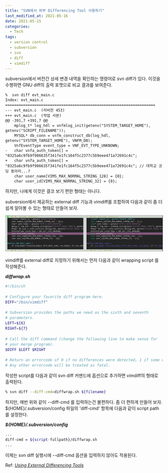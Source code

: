```yaml
---
title: "SVN에서 외부 Differencing Tool 사용하기"
last_modified_at: 2021-05-16
date: 2021-05-15
categories:
  - Tech
tags:
  - version control
  - subversion
  - svn
  - diff
  - vimdiff
---
```


subversion에서 버전간 상세 변경 내역을 확인하는 명령어로 <span class="grey-box">svn diff</span>가 있다.
이것을 수행하면 GNU diff의 출력 포맷으로 비교 결과를 보여준다.

```
%  svn diff evt_main.c 
Index: evt_main.c
===================================================================
--- evt_main.c	(리비전 453)
+++ evt_main.c	(작업 사본)
@@ -391,7 +391,7 @@
 	mplog_t* log_hdl = vnfmlog_init(getenv("SYSTEM_TARGET_HOME"), getenv("SCRIPT_FILENAME"));
 	MYSQL* db_conn = vnfm_construct_db(log_hdl, getenv("SYSTEM_TARGET_HOME"), VNFM_DB);
 	VnfEventType event_type = VNF_EVT_TYPE_UNKNOWN;
-	char vnfa_auth_token[] = "0325a6c9fb9f986635f341fe1fc164f5c2377c5b9eee471a72691c4c";
+	char vnfa_auth_token[] = "0325a6c9fb9f986635f341fe1fc164f5c2377c5b9eee471a72691c4c"; // 대학교 코딩 동아리...?
 	char user_name[VIMS_MAX_NORMAL_STRING_128] = {0};
 	char user_id[VIMS_MAX_NORMAL_STRING_32] = {0};
```

하지만, 나에게 이것은 결코 보기 편한 형태는 아니다.

subversion에서 제공하는 external diff 기능과 vimdiff를 조합하여 다음과 같이 좀 더 쉽게 알아볼 수 있는 형태로 만들어 보자.

[![img](/assets/images/posts/svn-vimdiff-output.jpg)](/assets/images/posts/svn-vimdiff-output.jpg)

vimdiff를 external diff로 지정하기 위해서는 먼저 다음과 같이 wrapping script 를 작성해준다.

***diffwrap.sh***

```sh
#!/bin/sh

# Configure your favorite diff program here.
DIFF="/bin/vimdiff"

# Subversion provides the paths we need as the sixth and seventh 
# parameters.
LEFT=${6}
RIGHT=${7}

# Call the diff command (change the following line to make sense for
# your merge program).
$DIFF $LEFT $RIGHT

# Return an errorcode of 0 if no differences were detected, 1 if some were.
# Any other errorcode will be treated as fatal.
```

작성한 script를 다음과 같이 <span class="grey-box">svn diff</span> 커맨드에 옵션으로 추가하면 vimdiff의 형태로 출력된다.

```sh
% svn diff --diff-cmd=diffwrap.sh ${filename}
```

하지만, 매번 위와 같이 <span class="grey-box">--diff-cmd</span> 를 입력하는건 불편하다. 좀 더 편하게 만들어 보자.<br>
<span class="grey-box">${HOME}/.subversion/config</span> 파일의 'diff-cmd' 항목에 다음과 같이 script path를 설정한다.

***${HOME}/.subversion/config***

```sh
...
diff-cmd = ${script-fullpath}/diffwrap.sh
...
```

이제는 <span class="grey-box">svn diff</span> 실행시에 <span class="grey-box">--diff-cmd</span> 옵션을 입력하지 않아도 적용된다.

Ref: [_Using External Differencing Tools_](https://svnbook.red-bean.com/en/1.4/svn.advanced.externaldifftools.html)
